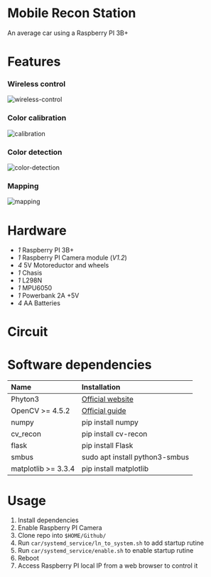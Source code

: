 # Mobile Recon Station
An average car using a Raspberry PI 3B+

# Features
### Wireless control
![wireless-control](preview/manual-control.gif)
### Color calibration
![calibration](preview/calibration.gif)
### Color detection
![color-detection](preview/color-detection.gif)
### Mapping
![mapping](preview/mapping.gif)
# Hardware
- *1* Raspberry PI 3B+
- *1* Raspberry PI Camera module (*V1.2*)
- *4* 5V Motoreductor and wheels
- *1* Chasis
- *1* L298N
- *1* MPU6050
- *1* Powerbank 2A +5V
- *4* AA Batteries

# Circuit

# Software dependencies
| Name | Installation |
| :------------- | :------------- |
| Phyton3 | [Official website](2) |
| OpenCV >= 4.5.2 | [Official guide](1) |
| numpy | pip install numpy |
| cv_recon | pip install cv-recon |
| flask | pip install Flask |
| smbus | sudo apt install python3-smbus |
| matplotlib >= 3.3.4 | pip install matplotlib |

# Usage
1. Install dependencies
2. Enable Raspberry PI Camera
3. Clone repo into `$HOME/Github/`
4. Run `car/systemd_service/ln_to_system.sh` to add startup rutine
5. Run  `car/systemd_service/enable.sh` to enable startup rutine
6. Reboot
7. Access Raspberry PI local IP from a web browser to control it

[1]:https://docs.opencv.org/4.5.2/da/df6/tutorial_py_table_of_contents_setup.html
[2]:https://www.python.org/downloads/
